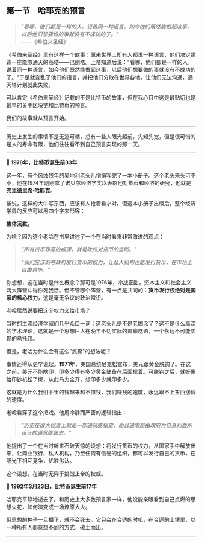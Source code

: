 ## 第一节　哈耶克的预言

> *"看哪，他们都是一样的人，说着同一种语言，如今他们既然能做起这事，以后他们想要做的事就没有不成功的了。"*  
> ——《希伯来圣经》

《希伯来圣经》里有这样一个故事：原来世界上所有人都说一种语言，他们决定建造一座能够通天的高塔——巴别塔。上帝知道后说："看哪，他们都是一样的人，说着同一种语言，如今他们既然能做起这事，以后他们想要做的事就没有不成功的了。"于是就变乱了他们的语言，并把他们分散在世界各地，让他们无法沟通，通天塔计划就此失败。

可以肯定《希伯来圣经》记载的不是比特币的故事，但在我心目中这是最贴切也是最早的关于区块链和比特币的预言。

我们的故事就从预言开始。

---

历史上发生的事情不是无迹可循，总有一些人眼光超前，先知先觉，但是很可惜的是人的寿命有限，他们往往看不到自己预言实现的那一天。

---

**📅 1976年，比特币诞生前33年**

这一年，有个风烛残年的奥地利老头儿悄悄写完了一本小册子。这个老头来头可不小，他在1974年刚刚拿了诺贝尔经济学奖以表彰他对货币和经济的研究，他就是**弗里德里希·哈耶克**。

按说，这样的大牛写东西，应该有人抢着看才对。但这本小册子出版后，整个经济学界的反应可以用四个字来形容：

**集体沉默。**

为啥？因为这个老哈在书里讲述了一个在当时看来非常激进的观点：

> *"所有货币罪恶的根源，就是政府对货币的垄断。"*
> 
> *"我们应该剥夺政府发行货币的权力，让私人机构也能发行货币，在市场上自由竞争。"*

你想想，这在当时是什么概念？那可是1976年，冷战正酣，资本主义和社会主义两大阵营斗得你死我活。但不管哪个阵营，有一点是共同的：**货币发行权绝对是国家的核心权力**，这是毫无争议的政治常识。

老哈居然说要把这个权力交给市场？

当时的主流经济学家们几乎众口一词：这老头儿是不是老糊涂了？这不是什么高深的学术理论，这就是一个思想巨人在晚年不切实际的疯癫呓语，一个永远不可能实现的乌托邦。

但是，老哈为什么会有这么"疯癫"的想法呢？

事情还得从更早说起。**1971年**，美国总统尼克松宣布，美元跟黄金脱钩了。在这之前，美元不能瞎印，印多少得有多少黄金储备在后面撑着。可脱钩之后，就好像给印钞机松了绑，从此马力全开，想印多少就印多少。

这就是为什么我们手里的钱越来越不值钱，我们赚钱的速度，永远跟不上东西涨价的速度。

老哈看穿了这个把戏。他用冷静而严密的逻辑指出：

> *"历史在很大程度上就是一部通货膨胀史，而且通常是由政府为自身利益所设计的通货膨胀史。"*

他提出了一个在当时听来石破天惊的设想：将发行货币的权力，从国家手中解放出来，让商业银行、私人机构，乃至任何有信誉的组织，都可以发行自己的货币，在阳光下相互竞争，优胜劣汰。

这个设想，在当时无异于挑战上帝的权威。

**📅 1992年3月23日，比特币诞生前17年**

哈耶克平静地逝去了。和历史上大多数预言家一样，他没能亲眼看到自己点燃的思想火花，如何演变成一场燎原大火。

但思想的种子一旦播下，就不会死去。它只会在合适的时机，在合适的土壤里，以一种所有人都意想不到的方式，破土而出。

---
